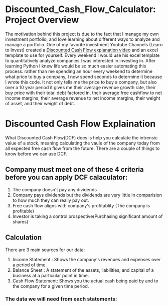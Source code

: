 # Discounted_Cash_Flow_Calculator: Project Overview

The motivation behind this project is due to the fact that I manage my own investment portfolio, and love learning about different ways to analyze and manage a portfolio. One of my favorite investment Youtube Channels (Learn to Invest) created a [Discounted Cash Flow explanation video](https://www.youtube.com/watch?v=fd_emLLzJnk&list=WL&index=9&t=631s&ab_channel=LearntoInvest) and an excel template to use for yourself. Every weekend I would use his excel template to quantitatively analyze companies I was interested in investing in. After learning Python I knew life would be so much easier automating this process. rather than me spending an hour every weekend to determine what price to buy a company, I now spend seconds to determine it because I wrote this code. It not only tells me the price to buy a company, but also over a 10 year period it gives me their average revenue growth rate, their buy price with their total debt factored in, their average free cashflow to net income margins, their average revenue to net income margins, their weight of asset, and their weight of debt.


# Discounted Cash Flow Explaination

What Discounted Cash Flow(DCF) does is help you calculate the intrensic value of a stock, meaning calculating the vaule of the company today from all expected free cash flow from the future. There are a couple of things to know before we can use DCF.

## Company must meet one of these 4 criteria before you can apply DCF calaculator:
1. The company doesn't pay any dividends
2. Company pays dividends but the dividends are very little in comparision to how much they can really pay out.
3. Free cash flow aligns with company's profitablity (The company is profitable)
4. Investor is taking a control prospective(Purchasing significant amount of shares)

## Calculation
There are 3 main sources for our data:
1. Income Statement : Shows the company's revenues and expenses over a period of time. 
2. Balance Sheet : A statement of the assets, liabilities, and capital of a business at a particular point in time.
3. Cash Flow Statement: Shows you the actual cash being paid by and to the company for a given time period. 

### The data we will need from each statements:


